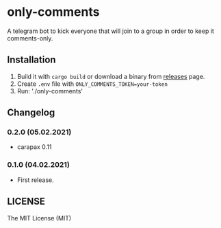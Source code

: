 # only-comments

A telegram bot to kick everyone that will join to a group in order to keep it comments-only.

## Installation

1. Build it with `cargo build` or download a binary from [releases](https://github.com/rossnomann/only-comments/releases) page.
2. Create `.env` file with `ONLY_COMMENTS_TOKEN=your-token`
3. Run: './only-comments'

## Changelog

### 0.2.0 (05.02.2021)

- carapax 0.11

### 0.1.0 (04.02.2021)

- First release.

## LICENSE

The MIT License (MIT)
